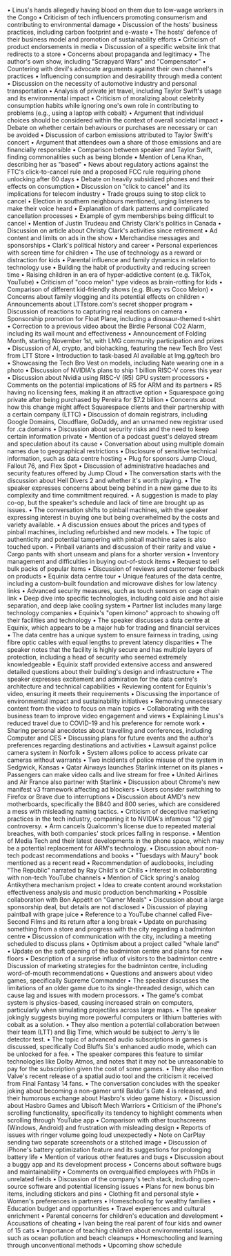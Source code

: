 • Linus's hands allegedly having blood on them due to low-wage workers in the Congo
• Criticism of tech influencers promoting consumerism and contributing to environmental damage
• Discussion of the hosts' business practices, including carbon footprint and e-waste
• The hosts' defence of their business model and promotion of sustainability efforts
• Criticism of product endorsements in media
• Discussion of a specific website link that redirects to a store
• Concerns about propaganda and legitimacy
• The author's own show, including "Scrapyard Wars" and "Compensator"
• Countering with devil's advocate arguments against their own channel's practices
• Influencing consumption and desirability through media content
• Discussion on the necessity of automotive industry and personal transportation
• Analysis of private jet travel, including Taylor Swift's usage and its environmental impact
• Criticism of moralizing about celebrity consumption habits while ignoring one's own role in contributing to problems (e.g., using a laptop with cobalt)
• Argument that individual choices should be considered within the context of overall societal impact
• Debate on whether certain behaviours or purchases are necessary or can be avoided
• Discussion of carbon emissions attributed to Taylor Swift's concert
• Argument that attendees own a share of those emissions and are financially responsible
• Comparison between speaker and Taylor Swift, finding commonalities such as being blonde
• Mention of Lena Khan, describing her as "based"
• News about regulatory actions against the FTC's click-to-cancel rule and a proposed FCC rule requiring phone unlocking after 60 days
• Debate on heavily subsidized phones and their effects on consumption
• Discussion on "click to cancel" and its implications for telecom industry
• Trade groups suing to stop click to cancel
• Election in southern neighbours mentioned, urging listeners to make their voice heard
• Explanation of dark patterns and complicated cancellation processes
• Example of gym memberships being difficult to cancel
• Mention of Justin Trudeau and Christy Clark's politics in Canada
• Discussion on article about Christy Clark's activities since retirement
• Ad content and limits on ads in the show
• Merchandise messages and sponsorships
• Clark's political history and career
• Personal experiences with screen time for children
• The use of technology as a reward or distraction for kids
• Parental influence and family dynamics in relation to technology use
• Building the habit of productivity and reducing screen time
• Raising children in an era of hyper-addictive content (e.g. TikTok, YouTube)
• Criticism of "coco melon" type videos as brain-rotting for kids
• Comparison of different kid-friendly shows (e.g. Bluey vs Coco Melon)
• Concerns about family vlogging and its potential effects on children
• Announcements about LTTstore.com's secret shopper program
• Discussion of reactions to capturing real reactions on camera
• Sponsorship promotion for Float Plane, including a dinosaur-themed t-shirt
• Correction to a previous video about the Birdie Personal CO2 Alarm, including its wall mount and effectiveness
• Announcement of Folding Month, starting November 1st, with LMG community participation and prizes
• Discussion of AI, crypto, and biohacking, featuring the new Tech Bro Vest from LTT Store
• Introduction to task-based AI available at lmg.gg/tech bro
• Showcasing the Tech Bro Vest on models, including Nate wearing one in a photo
• Discussion of NVIDIA's plans to ship 1 billion RISC-V cores this year
• Discussion about Nvidia using RISC-V (R5) GPU system processors
• Comments on the potential implications of R5 for ARM and its partners
• R5 having no licensing fees, making it an attractive option
• Squarespace going private after being purchased by Pereira for $7.2 billion
• Concerns about how this change might affect Squarespace clients and their partnership with a certain company (LTTC)
• Discussion of domain registrars, including Google Domains, Cloudflare, GoDaddy, and an unnamed new registrar used for .ca domains
• Discussion about security risks and the need to keep certain information private
• Mention of a podcast guest's delayed stream and speculation about its cause
• Conversation about using multiple domain names due to geographical restrictions
• Disclosure of sensitive technical information, such as data centre hosting
• Plug for sponsors Jump Cloud, Fallout 76, and Flex Spot
• Discussion of administrative headaches and security features offered by Jump Cloud
• The conversation starts with the discussion about Hell Divers 2 and whether it's worth playing.
• The speaker expresses concerns about being behind in a new game due to its complexity and time commitment required.
• A suggestion is made to play co-op, but the speaker's schedule and lack of time are brought up as issues.
• The conversation shifts to pinball machines, with the speaker expressing interest in buying one but being overwhelmed by the costs and variety available.
• A discussion ensues about the prices and types of pinball machines, including refurbished and new models.
• The topic of authenticity and potential tampering with pinball machine sales is also touched upon.
• Pinball variants and discussion of their rarity and value
• Cargo pants with short unseam and plans for a shorter version
• Inventory management and difficulties in buying out-of-stock items
• Request to sell bulk packs of popular items
• Discussion of reviews and customer feedback on products
• Equinix data centre tour
• Unique features of the data centre, including a custom-built foundation and microwave dishes for low latency links
• Advanced security measures, such as touch sensors on cage chain link
• Deep dive into specific technologies, including cold aisle and hot aisle separation, and deep lake cooling system
• Partner list includes many large technology companies
• Equinix's "open kimono" approach to showing off their facilities and technology
• The speaker discusses a data centre at Equinix, which appears to be a major hub for trading and financial services
• The data centre has a unique system to ensure fairness in trading, using fibre optic cables with equal lengths to prevent latency disparities
• The speaker notes that the facility is highly secure and has multiple layers of protection, including a head of security who seemed extremely knowledgeable
• Equinix staff provided extensive access and answered detailed questions about their building's design and infrastructure
• The speaker expresses excitement and admiration for the data centre's architecture and technical capabilities
• Reviewing content for Equinix's video, ensuring it meets their requirements
• Discussing the importance of environmental impact and sustainability initiatives
• Removing unnecessary content from the video to focus on main topics
• Collaborating with the business team to improve video engagement and views
• Explaining Linus's reduced travel due to COVID-19 and his preference for remote work
• Sharing personal anecdotes about travelling and conferences, including Computer and CES
• Discussing plans for future events and the author's preferences regarding destinations and activities
• Lawsuit against police camera system in Norfolk
• System allows police to access private car cameras without warrants
• Two incidents of police misuse of the system in Sedgwick, Kansas
• Qatar Airways launches Starlink internet on its planes
• Passengers can make video calls and live stream for free
• United Airlines and Air France also partner with Starlink
• Discussion about Chrome's new manifest v3 framework affecting ad blockers
• Users consider switching to Firefox or Brave due to interruptions
• Discussion about AMD's new motherboards, specifically the B840 and 800 series, which are considered a mess with misleading naming tactics.
• Criticism of deceptive marketing practices in the tech industry, comparing it to NVIDIA's infamous "12 gig" controversy.
• Arm cancels Qualcomm's license due to repeated material breaches, with both companies' stock prices falling in response.
• Mention of Media Tech and their latest developments in the phone space, which may be a potential replacement for ARM's technology.
• Discussion about non-tech podcast recommendations and books
• "Tuesdays with Maury" book mentioned as a recent read
• Recommendation of audiobooks, including "The Republic" narrated by Ray Child's or Chills
• Interest in collaborating with non-tech YouTube channels
• Mention of Click spring's analog Antikythera mechanism project
• Idea to create content around workstation effectiveness analysis and music production benchmarking
• Possible collaboration with Bon Appétit on "Gamer Meals"
• Discussion about a large sponsorship deal, but details are not disclosed
• Discussion of playing paintball with grape juice
• Reference to a YouTube channel called Five-Second Films and its return after a long break
• Update on purchasing something from a store and progress with the city regarding a badminton centre
• Discussion of communication with the city, including a meeting scheduled to discuss plans
• Optimism about a project called "whale land"
• Update on the soft opening of the badminton centre and plans for new floors
• Description of a surprise influx of visitors to the badminton centre
• Discussion of marketing strategies for the badminton centre, including word-of-mouth recommendations
• Questions and answers about video games, specifically Supreme Commander
• The speaker discusses the limitations of an older game due to its single-threaded design, which can cause lag and issues with modern processors.
• The game's combat system is physics-based, causing increased strain on computers, particularly when simulating projectiles across large maps.
• The speaker jokingly suggests buying more powerful computers or lithium batteries with cobalt as a solution.
• They also mention a potential collaboration between their team (LTT) and Big Time, which would be subject to Jerry's lie detector test.
• The topic of advanced audio subscriptions in games is discussed, specifically Cod Bluffs Six's enhanced audio mode, which can be unlocked for a fee.
• The speaker compares this feature to similar technologies like Dolby Atmos, and notes that it may not be unreasonable to pay for the subscription given the cost of some games.
• They also mention Valve's recent release of a spatial audio tool and the criticism it received from Final Fantasy 14 fans.
• The conversation concludes with the speaker joking about becoming a non-gamer until Baldur's Gate 4 is released, and their humorous exchange about Hasbro's video game history.
• Discussion about Hasbro Games and Ubisoft Mech Warriors
• Criticism of the iPhone's scrolling functionality, specifically its tendency to highlight comments when scrolling through YouTube app
• Comparison with other touchscreens (Windows, Android) and frustration with misleading design
• Reports of issues with ringer volume going loud unexpectedly
• Note on CarPlay sending two separate screenshots or a stitched image
• Discussion of iPhone's battery optimization feature and its suggestions for prolonging battery life
• Mention of various other features and bugs
• Discussion about a buggy app and its development process
• Concerns about software bugs and maintainability
• Comments on overqualified employees with PhDs in unrelated fields
• Discussion of the company's tech stack, including open-source software and potential licensing issues
• Plans for new bonus bin items, including stickers and pins
• Clothing fit and personal style
• Women's preferences in partners
• Homeschooling for wealthy families
• Education budget and opportunities
• Travel experiences and cultural enrichment
• Parental concerns for children's education and development
• Accusations of cheating
• Ivan being the real parent of four kids and owner of 15 cats
• Importance of teaching children about environmental issues, such as ocean pollution and beach cleanups
• Homeschooling and learning through unconventional methods
• Upcoming show schedule